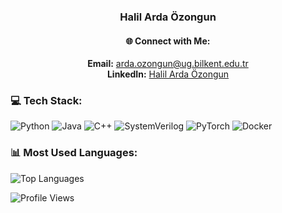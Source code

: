 <h3 align="center">Halil Arda Özongun</h3>

<div align="center">
  <h4>🌐 Connect with Me:</h4>
  <p>
    <strong>Email:</strong> <a href="mailto:arda.ozongun@ug.bilkent.edu.tr">arda.ozongun@ug.bilkent.edu.tr</a> <br>
    <strong>LinkedIn:</strong> <a href="https://www.linkedin.com/in/halil-arda-özongun-74b590209/">Halil Arda Özongun</a>
  </p>
</div>


### 💻 Tech Stack:
![Python](https://img.shields.io/badge/Python-3776AB?style=for-the-badge&logo=python&logoColor=white)
![Java](https://img.shields.io/badge/Java-007396?style=for-the-badge&logo=java&logoColor=white)
![C++](https://img.shields.io/badge/C++-00599C?style=for-the-badge&logo=c%2B%2B&logoColor=white)
![SystemVerilog](https://img.shields.io/badge/SystemVerilog-FCC624?style=for-the-badge&logo=verilog&logoColor=white)
![PyTorch](https://img.shields.io/badge/PyTorch-EE4C2C?style=for-the-badge&logo=pytorch&logoColor=white)
![Docker](https://img.shields.io/badge/Docker-2496ED?style=for-the-badge&logo=docker&logoColor=white)


### 📊 Most Used Languages:
![Top Languages](https://github-readme-stats.vercel.app/api/top-langs/?username=Gall-ardo&layout=compact&theme=radical)

![Profile Views](https://komarev.com/ghpvc/?username=Gall-ardo&color=blue)

